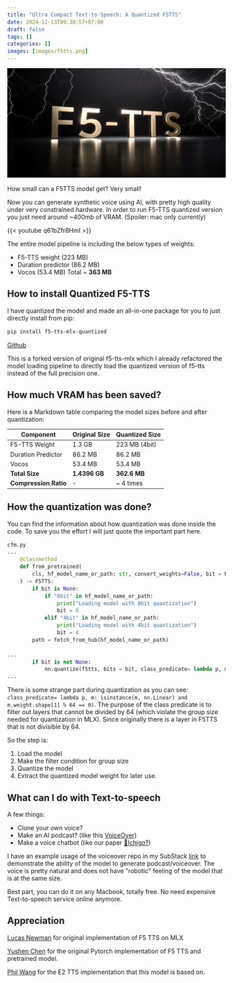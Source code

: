 ```yaml
---
title: "Ultra Compact Text-to-Speech: A Quantized F5TTS"
date: 2024-12-13T09:30:57+07:00
draft: false
tags: []
categories: []
images: [images/f5tts.png]
---
```


![F5TTS](images/f5tts.png)

How small can a F5TTS model get? Very small!

Now you can generate synthetic voice using AI, with pretty high quality under very constrained hardware. In order to run F5-TTS quantized version you just need around ~400mb of VRAM. (Spoiler: mac only currently)

{{< youtube q61bZfr8HmI >}}

The entire model pipeline is including the below types of weights:
- F5-TTS weight (223 MB)
- Duration predictor (86.2 MB)
- Vocos (53.4 MB)
Total ~ **363 MB**

## How to install Quantized F5-TTS
I have quantized the model and made an all-in-one package for you to just directly install from pip:

```zsh
pip install f5-tts-mlx-quantized
```
[Github](https://github.com/tikikun/f5-tts-mlx-quantized)

This is a forked version of original f5-tts-mlx which I already refactored the model loading pipeline to directly load the quantized version of f5-tts instead of the full precision one.


## How much VRAM has been saved? 

Here is a Markdown table comparing the model sizes before and after quantization:

| Component | Original Size | Quantized Size |
| --- | --- | --- |
| F5-TTS Weight | 1.3 GB | 223 MB (4bit) |
| Duration Predictor | 86.2 MB | 86.2 MB |
| Vocos | 53.4 MB | 53.4 MB |
| **Total Size** | **1.4396 GB** | **362.6 MB** |
| **Compression Ratio** | - | ~ 4 times |

## How the quantization was done?
You can find the information about how quantization was done inside the code. To save you the effort I will just quote the important part here.
```python filename="cfm.py"
cfm.py
...
    @classmethod
    def from_pretrained(
        cls, hf_model_name_or_path: str, convert_weights=False, bit = None
    ) -> F5TTS:
        if bit is None:
            if "8bit" in hf_model_name_or_path:
                print("Loading model with 8bit quantization")
                bit = 8
            elif "4bit" in hf_model_name_or_path:
                print("Loading model with 4bit quantization")
                bit = 4
        path = fetch_from_hub(hf_model_name_or_path)

... 
        if bit is not None:
            nn.quantize(f5tts, bits = bit, class_predicate= lambda p, m: isinstance(m, nn.Linear) and m.weight.shape[1] % 64 == 0)
...
```

There is some strange part during quantization as you can see: `class_predicate= lambda p, m: isinstance(m, nn.Linear) and m.weight.shape[1] % 64 == 0)`. The purpose of the class predicate is to filter out layers that cannot be divided by 64 (which violate the group size needed for quantization in MLX). Since originally there is a layer in F5TTS that is not divisible by 64.

So the step is:
1. Load the model 
2. Make the filter condition for group size
3. Quantize the model
4. Extract the quantized model weight for later use.

## What can I do with Text-to-speech
A few things:
- Clone your own voice?
- Make an AI podcast? (like this [VoiceOver](https://github.com/tikikun/voiceover))
- Make a voice chatbot (like our paper [🍓Ichigo?](https://github.com/janhq/ichigo))

I have an example usage of the voiceover repo in my SubStack [link](https://neuronsquantized.substack.com/p/multi-modal-tokenizing-with-chameleon) to demonstrate the ability of the model to generate podcast/voiceover. The voice is pretty natural and does not have "robotic" feeling of the model that is at the same size.

Best part, you can do it on any Macbook, totally free. No need expensive Text-to-speech service online anymore.


## Appreciation

[Lucas Newman](https://github.com/lucasnewman/f5-tts-mlx) for original implementation of F5 TTS on MLX

[Yushen Chen](https://github.com/SWivid) for the original Pytorch implementation of F5 TTS and pretrained model.

[Phil Wang](https://github.com/lucidrains) for the E2 TTS implementation that this model is based on.

